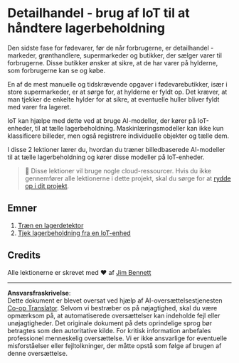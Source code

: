 <!--
CO_OP_TRANSLATOR_METADATA:
{
  "original_hash": "22a1d6e49f2a689fe5bfa7802a7241fc",
  "translation_date": "2025-08-27T22:13:06+00:00",
  "source_file": "5-retail/README.md",
  "language_code": "da"
}
-->
# Detailhandel - brug af IoT til at håndtere lagerbeholdning

Den sidste fase for fødevarer, før de når forbrugerne, er detailhandel - markeder, grønthandlere, supermarkeder og butikker, der sælger varer til forbrugerne. Disse butikker ønsker at sikre, at de har varer på hylderne, som forbrugerne kan se og købe.

En af de mest manuelle og tidskrævende opgaver i fødevarebutikker, især i store supermarkeder, er at sørge for, at hylderne er fyldt op. Det kræver, at man tjekker de enkelte hylder for at sikre, at eventuelle huller bliver fyldt med varer fra lageret.

IoT kan hjælpe med dette ved at bruge AI-modeller, der kører på IoT-enheder, til at tælle lagerbeholdning. Maskinlæringsmodeller kan ikke kun klassificere billeder, men også registrere individuelle objekter og tælle dem.

I disse 2 lektioner lærer du, hvordan du træner billedbaserede AI-modeller til at tælle lagerbeholdning og kører disse modeller på IoT-enheder.

> 💁 Disse lektioner vil bruge nogle cloud-ressourcer. Hvis du ikke gennemfører alle lektionerne i dette projekt, skal du sørge for at [rydde op i dit projekt](../clean-up.md).

## Emner

1. [Træn en lagerdetektor](./lessons/1-train-stock-detector/README.md)
1. [Tjek lagerbeholdning fra en IoT-enhed](./lessons/2-check-stock-device/README.md)

## Credits

Alle lektionerne er skrevet med ♥️ af [Jim Bennett](https://GitHub.com/JimBobBennett)

---

**Ansvarsfraskrivelse**:  
Dette dokument er blevet oversat ved hjælp af AI-oversættelsestjenesten [Co-op Translator](https://github.com/Azure/co-op-translator). Selvom vi bestræber os på nøjagtighed, skal du være opmærksom på, at automatiserede oversættelser kan indeholde fejl eller unøjagtigheder. Det originale dokument på dets oprindelige sprog bør betragtes som den autoritative kilde. For kritisk information anbefales professionel menneskelig oversættelse. Vi er ikke ansvarlige for eventuelle misforståelser eller fejltolkninger, der måtte opstå som følge af brugen af denne oversættelse.